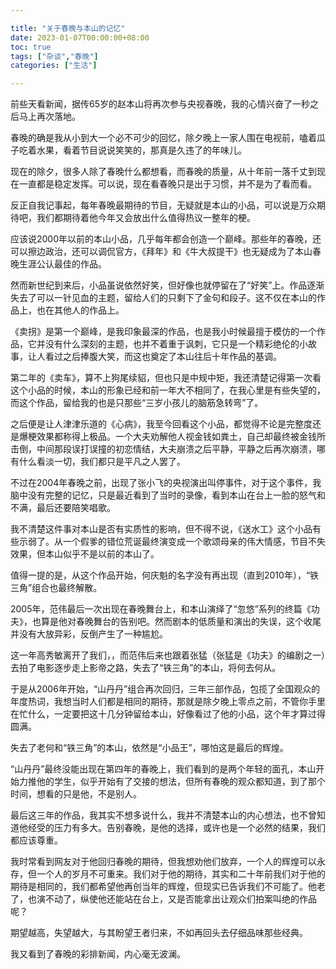 ```yaml
---

title: "关于春晚与本山的记忆"
date: 2023-01-07T00:00:00+08:00
toc: true
tags: ["杂谈","春晚"]
categories: ["生活"]

---
```


前些天看新闻，据传65岁的赵本山将再次参与央视春晚，我的心情兴奋了一秒之后马上再次落地。

春晚的确是我从小到大一个必不可少的回忆，除夕晚上一家人围在电视前，嗑着瓜子吃着水果，看着节目说说笑笑的，那真是久违了的年味儿。

现在的除夕，很多人除了春晚什么都想看，而春晚的质量，从十年前一落千丈到现在一直都是稳定发挥。可以说，现在看春晚只是出于习惯，并不是为了看而看。

反正自我记事起，每年春晚最期待的节目，无疑就是本山的小品，可以说是万众期待吧，我们都期待着他今年又会放出什么值得热议一整年的梗。

应该说2000年以前的本山小品，几乎每年都会创造一个巅峰。那些年的春晚，还可以擦边政治，还可以调侃官方，《拜年》和《牛大叔提干》也无疑成为了本山春晚生涯公认最佳的作品。

然而新世纪到来后，小品虽说依然好笑，但好像也就停留在了“好笑”上。作品逐渐失去了可以一针见血的主题，留给人们的只剩下了金句和段子。这不仅在本山的作品上，也在其他人的作品上。

《卖拐》是第一个巅峰，是我印象最深的作品，也是我小时候最擅于模仿的一个作品，它并没有什么深刻的主题，也并不着重于讽刺，它只是一个精彩绝伦的小故事，让人看过之后捧腹大笑，而这也奠定了本山往后十年作品的基调。

第二年的《卖车》，算不上狗尾续貂，但也只是中规中矩，我还清楚记得第一次看这个小品的时候，本山的形象已经和前一年大不相同了，在我心里是有些失望的，而这个作品，留给我的也是只那些“三岁小孩儿的脑筋急转弯”了。

之后便是让人津津乐道的《心病》，我至今回看这个小品，都觉得不论是完整度还是爆梗效果都称得上极品。一个大夫劝解他人视金钱如粪土，自己却最终被金钱所击倒，中间那段误打误撞的初恋情结，大夫崩溃之后平静，平静之后再次崩溃，哪有什么看淡一切，我们都只是平凡之人罢了。

不过在2004年春晚之前，出现了张小飞的央视演出叫停事件，对于这个事件，我脑中没有完整的记忆，只是最近看到了当时的录像，看到本山在台上一脸的怒气和不满，最后还要陪笑唱歌。

我不清楚这件事对本山是否有实质性的影响，但不得不说，《送水工》这个小品有些示弱了。从一个假爹的错位荒诞最终演变成一个歌颂母亲的伟大情感，节目不失效果，但本山似乎不是以前的本山了。

值得一提的是，从这个作品开始，何庆魁的名字没有再出现（直到2010年），“铁三角”组合也最终解散。

2005年，范伟最后一次出现在春晚舞台上，和本山演绎了“忽悠”系列的终篇《功夫》，也算是他对春晚舞台的告别吧。然而剧本的低质量和演出的失误，这个收尾并没有大放异彩，反倒产生了一种尴尬。

这一年高秀敏离开了我们，，而范伟后来也跟着张猛（张猛是《功夫》的编剧之一）去拍了电影逐步走上影帝之路，失去了“铁三角”的本山，将何去何从。

于是从2006年开始，“山丹丹”组合再次回归，三年三部作品，包揽了全国观众的年度热词，我想当时人们都是相同的期待，那就是除夕晚上零点之前，不管你手里在忙什么，一定要把这十几分钟留给本山，好像看过了他的小品，这个年才算过得圆满。

失去了老何和“铁三角”的本山，依然是“小品王”，哪怕这是最后的辉煌。

“山丹丹”最终没能出现在第四年的春晚上，我们看到的是两个年轻的面孔，本山开始力推他的学生，似乎开始有了交接的想法，但所有春晚的观众都知道，到了那个时间，想看的只是他，不是别人。

最后这三年的作品，我其实不想多说什么，我并不清楚本山的内心想法，也不曾知道他经受的压力有多大。告别春晚，是他的选择，或许也是一个必然的结果，我们都应该尊重。

我时常看到网友对于他回归春晚的期待，但我想劝他们放弃，一个人的辉煌可以永存，但一个人的岁月不可重来。我们对于他的期待，其实和二十年前我们对于他的期待是相同的，我们都希望他再创当年的辉煌，但现实已告诉我们不可能了。他老了，也演不动了，纵使他还能站在台上，又是否能拿出让观众们拍案叫绝的作品呢？

期望越高，失望越大，与其盼望王者归来，不如再回头去仔细品味那些经典。

我又看到了春晚的彩排新闻，内心毫无波澜。


 
